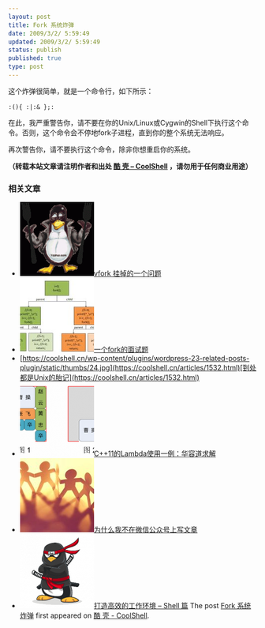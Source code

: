 ```yaml
---
layout: post
title: Fork 系统炸弹
date: 2009/3/2/ 5:59:49
updated: 2009/3/2/ 5:59:49
status: publish
published: true
type: post
---
```


这个炸弹很简单，就是一个命令行，如下所示：



```
:(){ :|:& };:
```

在此，我严重警告你，请不要在你的Unix/Linux或Cygwin的Shell下执行这个命令。否则，这个命令会不停地fork子进程，直到你的整个系统无法响应。


再次警告你，请不要执行这个命令，除非你想重启你的系统。



**（转载本站文章请注明作者和出处 [酷 壳 – CoolShell](https://coolshell.cn/) ，请勿用于任何商业用途）**



### 相关文章

* [![vfork 挂掉的一个问题](../wp-content/uploads/2014/11/tux-fork-150x150.gif)](https://coolshell.cn/articles/12103.html)[vfork 挂掉的一个问题](https://coolshell.cn/articles/12103.html)
* [![一个fork的面试题](../wp-content/uploads/2012/07/fork01jpg-150x150.jpg)](https://coolshell.cn/articles/7965.html)[一个fork的面试题](https://coolshell.cn/articles/7965.html)
* [https://coolshell.cn/wp-content/plugins/wordpress-23-related-posts-plugin/static/thumbs/24.jpg](https://coolshell.cn/articles/1532.html)[到处都是Unix的胎记](https://coolshell.cn/articles/1532.html)
* [![C++11的Lambda使用一例：华容道求解](../wp-content/uploads/2013/10/huarong-150x150.png)](https://coolshell.cn/articles/10476.html)[C++11的Lambda使用一例：华容道求解](https://coolshell.cn/articles/10476.html)
* [![为什么我不在微信公众号上写文章](../wp-content/uploads/2016/07/Community-150x150.jpg)](https://coolshell.cn/articles/17391.html)[为什么我不在微信公众号上写文章](https://coolshell.cn/articles/17391.html)
* [![打造高效的工作环境 – Shell 篇](../wp-content/uploads/2019/03/linux.ninja_-150x150.png)](https://coolshell.cn/articles/19219.html)[打造高效的工作环境 – Shell 篇](https://coolshell.cn/articles/19219.html)
The post [Fork 系统炸弹](https://coolshell.cn/articles/23.html) first appeared on [酷 壳 - CoolShell](https://coolshell.cn).